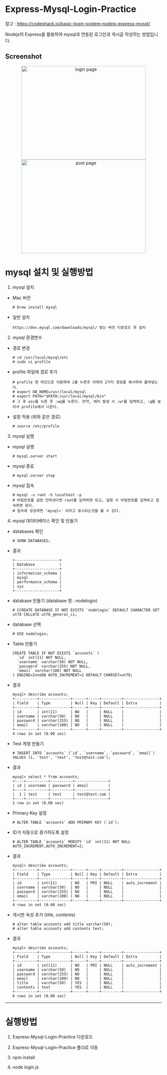 # Express-Mysql-Login-Practice

참고 : https://codeshack.io/basic-login-system-nodejs-express-mysql/

Nodejs의 Express를 활용하여 mysql과 연동된 로그인과 게시글 작성하는 방법입니다.

Screenshot
-------------------------------

<div style="text-align: center;">
<img width="400" height="300" alt="login page" src="https://user-images.githubusercontent.com/45925992/70306290-d432ce00-1849-11ea-8e40-9834d91d006b.png">
<img width="400" height="300" alt="post page" src="https://user-images.githubusercontent.com/45925992/70504337-efaf1900-1b68-11ea-8c79-5b640be279b8.png">
</div>

# mysql 설치 및 실행방법

1. mysql 설치

  - Mac 버전
  
        # brew install mysql

  - 일반 설치
  
        https://dev.mysql.com/downloads/mysql/ 맞는 버전 다운로드 후 설치

2. mysql 환경변수 

  - 경로 변경
  
        # cd /usr/local/mysql/etc
        # sudo vi profile

  - profile 파일에 경로 추가
  
        # profile 맨 하단으로 이동하여 i를 누른후 아래의 2가지 경로를 복사하여 붙여넣는다.
        # export DB_HOME=/usr/local/mysql
        # export PATH="$PATH:/usr/local/mysql/bin"
        # 그 후 esc를 누른 후 :wq를 누른다. 만약, 에러 발생 시 :w!를 입력하고, :q를 눌러서 profile에서 나온다.
        
  - 설정 적용 (위와 같은 경로)
  
        # source /etc/profile 

3. mysql 실행

  - mysql 실행
  
        # mysql.server start
  
  - mysql 종료
  
        # mysql.server stop
  
  - mysql 접속
  
        # mysql -u root -h localhost -p
        # 비밀번호를 설정 안하셧다면 root를 입력하면 되고, 설정 시 비밀번호를 입력하고 접속하면 된다.
        # 접속에 성공하면 'mysql>' 이라고 표시되는것을 볼 수 있다.

4. mysql 데이터베이스 확인 및 만들기

  - databases 확인
  
        # SHOW DATABASES;
  
  - 결과
  
        +--------------------+
        | Database           |
        +--------------------+
        | information_schema |
        | mysql              |
        | performance_schema |
        | sys                |
        +--------------------+

  - database 만들기 (database 명 : nodelogin)
  
        # CCREATE DATABASE IF NOT EXISTS `nodelogin` DEFAULT CHARACTER SET utf8 COLLATE utf8_general_ci;
  
  - database 선택
  
        # USE nodelogin;

  - Table 만들기
  
        CREATE TABLE IF NOT EXISTS `accounts` (
          `id` int(11) NOT NULL,
          `username` varchar(50) NOT NULL,
          `password` varchar(255) NOT NULL,
          `email` varchar(100) NOT NULL
        ) ENGINE=InnoDB AUTO_INCREMENT=2 DEFAULT CHARSET=utf8;

  - 결과
  
        mysql> describe accounts;
        +----------+--------------+------+-----+---------+----------------+
        | Field    | Type         | Null | Key | Default | Extra          |
        +----------+--------------+------+-----+---------+----------------+
        | id       | int(11)      | NO   |     | NULL    |                |
        | username | varchar(50)  | NO   |     | NULL    |                |
        | password | varchar(255) | NO   |     | NULL    |                |
        | email    | varchar(100) | NO   |     | NULL    |                |
        +----------+--------------+------+-----+---------+----------------+
        4 rows in set (0.00 sec)
        
  - Test 계정 만들기
  
        # INSERT INTO `accounts` (`id`, `username`, `password`, `email`) VALUES (1, 'test', 'test', 'test@test.com');

  - 결과
  
        mysql> select * from accounts;
        +----+----------+----------+---------------+
        | id | username | password | email         |
        +----+----------+----------+---------------+
        |  1 | test     | test     | test@test.com |
        +----+----------+----------+---------------+
        1 row in set (0.00 sec)

  - Primary Key 설정
  
        # ALTER TABLE `accounts` ADD PRIMARY KEY (`id`);

  - ID가 자동으로 증가하도록 설정
  
        # ALTER TABLE `accounts` MODIFY `id` int(11) NOT NULL AUTO_INCREMENT,AUTO_INCREMENT=2;

  - 결과
  
        mysql> describe accounts;
        +----------+--------------+------+-----+---------+----------------+
        | Field    | Type         | Null | Key | Default | Extra          |
        +----------+--------------+------+-----+---------+----------------+
        | id       | int(11)      | NO   | PRI | NULL    | auto_increment |
        | username | varchar(50)  | NO   |     | NULL    |                |
        | password | varchar(255) | NO   |     | NULL    |                |
        | email    | varchar(100) | NO   |     | NULL    |                |
        +----------+--------------+------+-----+---------+----------------+
        4 rows in set (0.00 sec)

  - 게시판 속성 추가 (title, contents)
  
        # alter table accounts add title varchar(50);
        # alter table accounts add contents text;
  
  - 결과
  
        mysql> describe accounts;
        +----------+--------------+------+-----+---------+----------------+
        | Field    | Type         | Null | Key | Default | Extra          |
        +----------+--------------+------+-----+---------+----------------+
        | id       | int(11)      | NO   | PRI | NULL    | auto_increment |
        | username | varchar(50)  | NO   |     | NULL    |                |
        | password | varchar(255) | NO   |     | NULL    |                |
        | email    | varchar(100) | NO   |     | NULL    |                |
        | title    | varchar(50)  | YES  |     | NULL    |                |
        | contents | text         | YES  |     | NULL    |                |
        +----------+--------------+------+-----+---------+----------------+
        6 rows in set (0.00 sec)
        
----------------------------------------
# 실행방법

1. Express-Mysql-Login-Practice 다운로드

2. Express-Mysql-Login-Practice 폴더로 이동

3. npm install

4. node login.js
